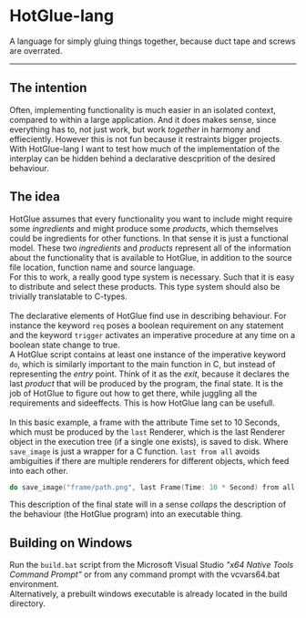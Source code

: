 # HotGlue-lang

A language for simply gluing things together, because duct tape and screws are overrated.
<hr>

## The intention

Often, implementing functionality is much easier in an isolated context, compared to within a large application.
And it does makes sense, since everything has to, not just work, but work *together* in harmony and effieciently.
However this is not fun because it restraints bigger projects. With HotGlue-lang I want to test how much
of the implementation of the interplay can be hidden behind a declarative descprition of the desired behaviour.

## The idea

HotGlue assumes that every functionality you want to include might require some *ingredients* and might produce some
*products*, which themselves could be ingredients for other functions. In that sense it is just a functional model.
These two *ingredients* and *products* represent all of the information about the functionality that is available to HotGlue,
in addition to the source file location, function name and source language.\
For this to work, a really good type system is necessary. Such that it is easy to distribute and select these products.
This type system should also be trivially translatable to C-types.\
\
The declarative elements of HotGlue find use in describing behaviour. For instance the keyword `req` poses a boolean
requirement on any statement and the keyword `trigger` activates an imperative procedure at any time on a boolean state
change to true.\
A HotGlue script contains at least one instance of the imperative keyword `do`, which is similarly important to the
main function in C, but instead of representing the *entry* point. Think of it as the *exit*, because it declares the
last *product* that will be produced by the program, the final state. It is the job of HotGlue to figure out how to get
there, while juggling all the requirements and sideeffects. This is how HotGlue lang can be usefull.\
\
In this basic example, a frame with the attribute Time set to 10 Seconds, which must be produced by the `last` Renderer,
which is the last Renderer object in the execution tree (if a single one exists), is saved to disk. Where `save_image` is
just a wrapper for a C function. `last from all` avoids ambiguities if there are multiple renderers for different objects,
which feed into each other.
```c
do save_image("frame/path.png", last Frame(Time: 10 * Second) from all Renderer)
```
This description of the final state will in a sense *collaps* the description of the behaviour (the HotGlue program)
into an executable thing.

## Building on Windows

Run the `build.bat` script from the Microsoft Visual Studio _"x64 Native Tools Command Prompt"_ or from any command prompt with the vcvars64.bat environment.\
Alternatively, a prebuilt windows executable is already located in the build directory.
